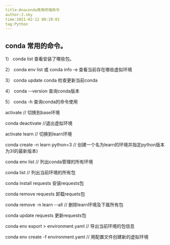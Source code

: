 ```yaml
---
title:Anaconda常用终端命令
author:J.sky
time:2021-02-12 00:20:01
tag:Python
---
```


 ## conda 常用的命令。


1） conda list  查看安装了哪些包。

2） conda env list  或  conda info -e  查看当前存在哪些虚拟环境

3） conda update conda  检查更新当前conda

4） conda --version  查询conda版本

5） conda -h  查询conda的命令使用

activate // 切换到base环境

conda deactivate //退出虚拟环境

activate learn // 切换到learn环境

conda create -n learn python=3 // 创建一个名为learn的环境并指定python版本为3(的最新版本)

conda env list // 列出conda管理的所有环境

conda list // 列出当前环境的所有包

conda install requests 安装requests包

conda remove requests 卸载requets包

conda remove -n learn --all // 删除learn环境及下属所有包

conda update requests 更新requests包

conda env export > environment.yaml // 导出当前环境的包信息

conda env create -f environment.yaml // 用配置文件创建新的虚拟环境